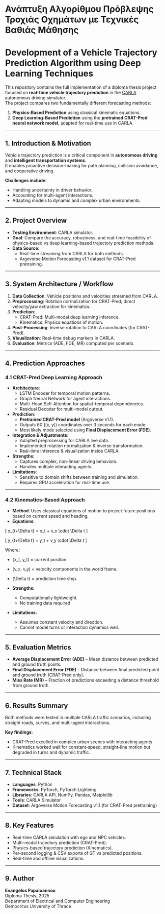# **Ανάπτυξη Αλγορίθμου Πρόβλεψης Τροχιάς Οχημάτων με Τεχνικές Βαθιάς Μάθησης**  
# **Development of a Vehicle Trajectory Prediction Algorithm using Deep Learning Techniques**  

This repository contains the full implementation of a diploma thesis project focused on **real-time vehicle trajectory prediction** in the [CARLA](https://carla.org) autonomous driving simulator.  
The project compares two fundamentally different forecasting methods:  
1. **Physics-Based Prediction** using classical kinematic equations.  
2. **Deep Learning-Based Prediction** using the **pretrained CRAT-Pred neural network model**, adapted for real-time use in CARLA.  

---

## **1. Introduction & Motivation**  
Vehicle trajectory prediction is a critical component in **autonomous driving** and **intelligent transportation systems**.  
It enables proactive decision-making for path planning, collision avoidance, and cooperative driving.  

**Challenges include:**  
- Handling uncertainty in driver behavior.  
- Accounting for multi-agent interactions.  
- Adapting models to dynamic and complex urban environments.  

---

## **2. Project Overview**  
- **Testing Environment**: CARLA simulator.  
- **Goal**: Compare the accuracy, robustness, and real-time feasibility of physics-based vs deep learning-based trajectory prediction methods.  
- **Data Source**:  
  - Real-time streaming from CARLA for both methods.  
  - Argoverse Motion Forecasting v1.1 dataset for CRAT-Pred pretraining.  

---

## **3. System Architecture / Workflow**  

1. **Data Collection**: Vehicle positions and velocities streamed from CARLA.  
2. **Preprocessing**: Rotation normalization for CRAT-Pred; direct velocity/yaw extraction for kinematics.  
3. **Prediction**:  
   - CRAT-Pred: Multi-modal deep learning inference.  
   - Kinematics: Physics equations of motion.  
4. **Post-Processing**: Inverse rotation to CARLA coordinates (for CRAT-Pred).  
5. **Visualization**: Real-time debug markers in CARLA.  
6. **Evaluation**: Metrics (ADE, FDE, MR) computed per scenario.  

---

## **4. Prediction Approaches**  

### **4.1 CRAT-Pred Deep Learning Approach**  
- **Architecture**:  
  - LSTM Encoder for temporal motion patterns.  
  - Graph Neural Network for agent interactions.  
  - Multi-Head Self-Attention for spatial–temporal dependencies.  
  - Residual Decoder for multi-modal output.  
- **Prediction**:  
  - **Pretrained CRAT-Pred model** (Argoverse v1.1).  
  - Outputs 60 \((x, y)\) coordinates over 3 seconds for each mode.  
  - Most likely mode selected using **Final Displacement Error (FDE)**.  
- **Integration & Adjustments**:  
  - Adapted preprocessing for CARLA live data.  
  - Implemented rotation normalization & inverse transformation.  
  - Real-time inference & visualization inside CARLA.  
- **Strengths**:  
  - Captures complex, non-linear driving behaviors.  
  - Handles multiple interacting agents.  
- **Limitations**:  
  - Sensitive to domain shifts between training and simulation.  
  - Requires GPU acceleration for real-time use.  

---

### **4.2 Kinematics-Based Approach**  
- **Method**: Uses classical equations of motion to project future positions based on current speed and heading.  
- **Equations**:  

\[
x_{t+\Delta t} = x_t + v_x \cdot \Delta t
\]  

\[
y_{t+\Delta t} = y_t + v_y \cdot \Delta t
\]  

Where:  
- \(x_t, y_t\) = current position.  
- \(v_x, v_y\) = velocity components in the world frame.  
- \(\Delta t\) = prediction time step.  

- **Strengths**:  
  - Computationally lightweight.  
  - No training data required.  
- **Limitations**:  
  - Assumes constant velocity and direction.  
  - Cannot model turns or interaction dynamics well.  

---

## **5. Evaluation Metrics**  
- **Average Displacement Error (ADE)** – Mean distance between predicted and ground truth points.  
- **Final Displacement Error (FDE)** – Distance between final predicted point and ground truth (CRAT-Pred only).  
- **Miss Rate (MR)** – Fraction of predictions exceeding a distance threshold from ground truth.  

---

## **6. Results Summary**  
Both methods were tested in multiple CARLA traffic scenarios, including straight roads, curves, and multi-agent interactions.  

**Key findings:**  
- CRAT-Pred excelled in complex urban scenes with interacting agents.  
- Kinematics worked well for constant-speed, straight-line motion but degraded in turns and dynamic traffic.  

---

## **7. Technical Stack**  
- **Languages**: Python  
- **Frameworks**: PyTorch, PyTorch Lightning  
- **Libraries**: CARLA API, NumPy, Pandas, Matplotlib  
- **Tools**: CARLA Simulator  
- **Dataset**: Argoverse Motion Forecasting v1.1 (for CRAT-Pred pretraining)  

---

## **8. Key Features**  
- Real-time CARLA simulation with ego and NPC vehicles.  
- Multi-modal trajectory prediction (CRAT-Pred).  
- Physics-based trajectory prediction (Kinematics).  
- Per-second logging & CSV exports of GT vs predicted positions.  
- Real-time and offline visualizations.  

---

## **9. Author**  
**Evangelos Papaioannou**  
Diploma Thesis, 2025  
Department of Electrical and Computer Engineering  
Democritus University of Thrace  

